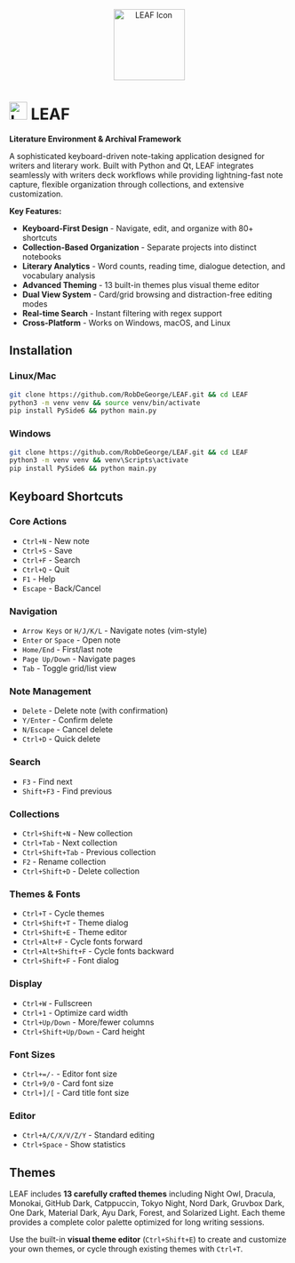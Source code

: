 <div align="center">
  <img src="assets/LEAFico.ico" width="128" height="128" alt="LEAF Icon">
</div>

# <img src="assets/LEAFico.ico" width="32" height="32" alt="LEAF Icon"> LEAF

**Literature Environment & Archival Framework**

A sophisticated keyboard-driven note-taking application designed for writers and literary work. Built with Python and Qt, LEAF integrates seamlessly with writers deck workflows while providing lightning-fast note capture, flexible organization through collections, and extensive customization.

**Key Features:**
- **Keyboard-First Design** - Navigate, edit, and organize with 80+ shortcuts
- **Collection-Based Organization** - Separate projects into distinct notebooks
- **Literary Analytics** - Word counts, reading time, dialogue detection, and vocabulary analysis
- **Advanced Theming** - 13 built-in themes plus visual theme editor
- **Dual View System** - Card/grid browsing and distraction-free editing modes
- **Real-time Search** - Instant filtering with regex support
- **Cross-Platform** - Works on Windows, macOS, and Linux

## Installation

### Linux/Mac
```bash
git clone https://github.com/RobDeGeorge/LEAF.git && cd LEAF
python3 -m venv venv && source venv/bin/activate
pip install PySide6 && python main.py
```

### Windows
```bash
git clone https://github.com/RobDeGeorge/LEAF.git && cd LEAF
python3 -m venv venv && venv\Scripts\activate
pip install PySide6 && python main.py
```

## Keyboard Shortcuts

### Core Actions
- `Ctrl+N` - New note
- `Ctrl+S` - Save
- `Ctrl+F` - Search
- `Ctrl+Q` - Quit
- `F1` - Help
- `Escape` - Back/Cancel

### Navigation
- `Arrow Keys` or `H/J/K/L` - Navigate notes (vim-style)
- `Enter` or `Space` - Open note
- `Home/End` - First/last note
- `Page Up/Down` - Navigate pages
- `Tab` - Toggle grid/list view

### Note Management
- `Delete` - Delete note (with confirmation)
- `Y/Enter` - Confirm delete
- `N/Escape` - Cancel delete
- `Ctrl+D` - Quick delete

### Search
- `F3` - Find next
- `Shift+F3` - Find previous

### Collections
- `Ctrl+Shift+N` - New collection
- `Ctrl+Tab` - Next collection
- `Ctrl+Shift+Tab` - Previous collection
- `F2` - Rename collection
- `Ctrl+Shift+D` - Delete collection

### Themes & Fonts
- `Ctrl+T` - Cycle themes
- `Ctrl+Shift+T` - Theme dialog
- `Ctrl+Shift+E` - Theme editor
- `Ctrl+Alt+F` - Cycle fonts forward
- `Ctrl+Alt+Shift+F` - Cycle fonts backward
- `Ctrl+Shift+F` - Font dialog

### Display
- `Ctrl+W` - Fullscreen
- `Ctrl+1` - Optimize card width
- `Ctrl+Up/Down` - More/fewer columns
- `Ctrl+Shift+Up/Down` - Card height

### Font Sizes
- `Ctrl+=/-` - Editor font size
- `Ctrl+9/0` - Card font size
- `Ctrl+]/[` - Card title font size

### Editor
- `Ctrl+A/C/X/V/Z/Y` - Standard editing
- `Ctrl+Space` - Show statistics

## Themes

LEAF includes **13 carefully crafted themes** including Night Owl, Dracula, Monokai, GitHub Dark, Catppuccin, Tokyo Night, Nord Dark, Gruvbox Dark, One Dark, Material Dark, Ayu Dark, Forest, and Solarized Light. Each theme provides a complete color palette optimized for long writing sessions.

Use the built-in **visual theme editor** (`Ctrl+Shift+E`) to create and customize your own themes, or cycle through existing themes with `Ctrl+T`.